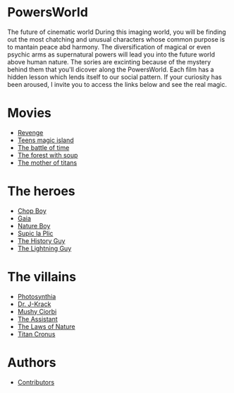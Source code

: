 # PowersWorld
The future of cinematic world
During this imaging world, you will be finding out the most chatching and unusual characters whose common purpose is to mantain peace abd harmony.
The diversification of magical or even psychic arms as supernatural powers will lead you into the future world above human nature. The sories are excinting because of the mystery behind them that you'll dicover along the PowersWorld. Each film has a hidden lesson which lends itself to our social pattern. If your curiosity has been aroused, I invite you to access the links below and see the real magic.

# Movies
- [Revenge](./movies/revenge.md)
- [Teens magic island](./movies/teens-magic-island.md)
- [The battle of time](./movies/the-battle-of-time.md)
- [The forest with soup](./movies/the-forest-with-soup.md)
- [The mother of titans](./movies/the-mother-of-titans.md)

# The heroes
- [Chop Boy](./heroes/chop-boy.md)
- [Gaia](./heroes/goddess-Gaia.md)
- [Nature Boy](./heroes/nature-boy.md)
- [Supic la Plic](./heroes/supic-la-plic.md)
- [The History Guy](./heroes/the-history-guy.md)
- [The Lightning Guy](./heroes/the-lightning-queen.md)

# The villains
- [Photosynthia](./villains/Photosynthia.md)
- [Dr. J-Krack](./villains/dr-J-Krack.md)
- [Mushy Ciorbi](./villains/mushy-ciorbi.md)
- [The Assistant](./villains/the-assistant.md)
- [The Laws of Nature](./villains/the-laws-of-nature.md)
- [Titan Cronus](./villains/titan-Cronus.md)

# Authors
- [Contributors](./authors.md)